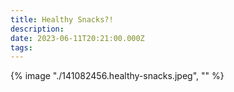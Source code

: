 ```yaml
---
title: Healthy Snacks?!
description: 
date: 2023-06-11T20:21:00.000Z
tags: 
---
```

{% image "./141082456.healthy-snacks.jpeg", "" %}